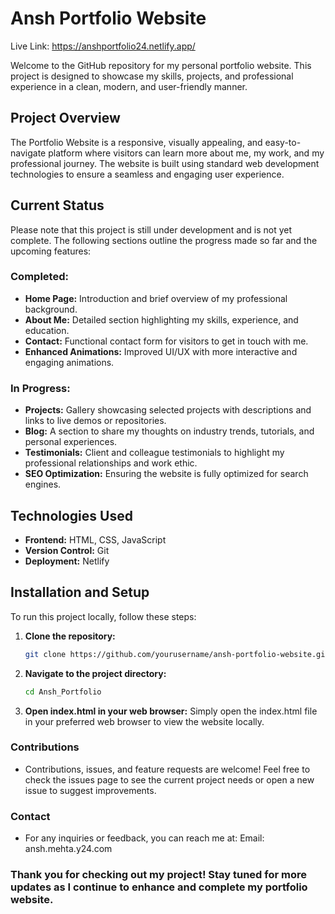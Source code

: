 # Ansh Portfolio Website

Live Link: https://anshportfolio24.netlify.app/

Welcome to the GitHub repository for my personal portfolio website. This project is designed to showcase my skills, projects, and professional experience in a clean, modern, and user-friendly manner.

## Project Overview

The Portfolio Website is a responsive, visually appealing, and easy-to-navigate platform where visitors can learn more about me, my work, and my professional journey. The website is built using standard web development technologies to ensure a seamless and engaging user experience.

## Current Status

Please note that this project is still under development and is not yet complete. The following sections outline the progress made so far and the upcoming features:

### Completed:
- **Home Page:** Introduction and brief overview of my professional background.
- **About Me:** Detailed section highlighting my skills, experience, and education.
- **Contact:** Functional contact form for visitors to get in touch with me.
- **Enhanced Animations:** Improved UI/UX with more interactive and engaging animations.

### In Progress:
- **Projects:** Gallery showcasing selected projects with descriptions and links to live demos or repositories.
- **Blog:** A section to share my thoughts on industry trends, tutorials, and personal experiences.
- **Testimonials:** Client and colleague testimonials to highlight my professional relationships and work ethic.
- **SEO Optimization:** Ensuring the website is fully optimized for search engines.

## Technologies Used
- **Frontend:** HTML, CSS, JavaScript
- **Version Control:** Git
- **Deployment:** Netlify

## Installation and Setup

To run this project locally, follow these steps:

1. **Clone the repository:**
   ```sh
   git clone https://github.com/yourusername/ansh-portfolio-website.git

2. **Navigate to the project directory:**
   ```sh
   cd Ansh_Portfolio
3. **Open index.html in your web browser:**
  Simply open the index.html file in your preferred web browser to view the website locally.


### Contributions
- Contributions, issues, and feature requests are welcome! Feel free to check the issues page to see the current project needs or open a new issue to suggest improvements.

### Contact
- For any inquiries or feedback, you can reach me at:
  Email: ansh.mehta.y24.com
  
### Thank you for checking out my project! Stay tuned for more updates as I continue to enhance and complete my portfolio website.
